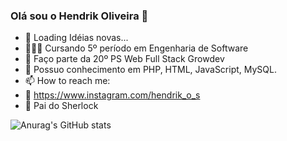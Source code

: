 ### Olá sou o Hendrik Oliveira 👋

- 🔭 Loading Idéias novas...
- 🧑🏽‍🎓 Cursando 5º período em Engenharia de Software 
- 🚀 Faço parte da 20º PS Web Full Stack Growdev
- 💬 Possuo conhecimento em PHP, HTML, JavaScript, MySQL.
- 📫 How to reach me:
- 📸 https://www.instagram.com/hendrik_o_s
- 🐶 Pai do Sherlock

![Anurag's GitHub stats](https://github-readme-stats.vercel.app/api?username=hendrikoliveira&show_icons=true&theme=radical)
